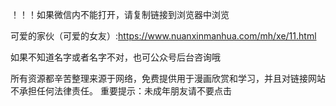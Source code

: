 ！！！如果微信内不能打开，请复制链接到浏览器中浏览

可爱的家伙（可爱的女友）:https://www.nuanxinmanhua.com/mh/xe/11.html

如果不知道名字或者名字不对，也可公众号后台咨询哦

所有资源都辛苦整理来源于网络，免费提供用于漫画欣赏和学习，并且对链接网站不承担任何法律责任。 重要提示：未成年朋友请不要点击

